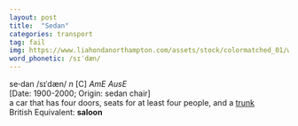 ```yaml
---
layout: post
title:  "Sedan"
categories: transport
tag: fail
img: https://www.liahondanorthampton.com/assets/stock/colormatched_01/white/640/cc_2018hoc020013_01_640/cc_2018hoc020013_01_640_bs.jpg
word_phonetic: /sɪˈdæn/
---
```

<DIV style="MARGIN: 0px 0px 5px">se<B>·</B>dan /sɪˈdæn/ <I>n</I> [C] <I>AmE AusE</I> <BR>[Date: 1900-2000; Origin: sedan chair]<BR>a car that has four doors, seats for at least four people, and a <A href="{{ site.baseurl }}/trunk"><U>trunk</U></A><BR>British Equivalent: <B>saloon</B></DIV>
